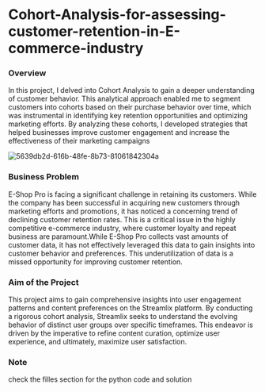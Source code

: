 # Cohort-Analysis-for-assessing-customer-retention-in-E-commerce-industry
### Overview
In this project, I delved into Cohort Analysis to gain a deeper understanding of customer behavior. This analytical approach enabled me to segment customers into cohorts based on their purchase behavior over time, which was instrumental in identifying key retention opportunities and optimizing marketing efforts. By analyzing these cohorts, I developed strategies that helped businesses improve customer engagement and increase the effectiveness of their marketing campaigns

![5639db2d-616b-48fe-8b73-81061842304a](https://github.com/user-attachments/assets/a07fdccf-c799-4896-b30c-1e98797f4a46)

### Business Problem
E-Shop Pro is facing a significant challenge in retaining its customers. While the company has been successful in acquiring new customers through marketing efforts and promotions, it has noticed a concerning trend of declining customer retention rates. This is a critical issue in the highly competitive e-commerce industry, where customer loyalty and repeat business are paramount.While E-Shop Pro collects vast amounts of customer data, it has not effectively leveraged this data to gain insights into customer behavior and preferences. This underutilization of data is a missed opportunity for improving customer retention.
### Aim of the Project
This project aims to gain comprehensive insights into user engagement patterns and content preferences on the Streamlix platform. 
By conducting a rigorous cohort analysis, Streamlix seeks to understand the evolving behavior of distinct user groups over specific timeframes. This endeavor is driven by the imperative to refine content curation, optimize user experience, and ultimately, maximize user satisfaction.

### Note
check the filles section for the python code and solution

